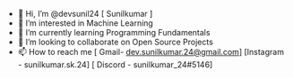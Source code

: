 - 👋 Hi, I’m @devsunil24 [ Sunilkumar ]
- 👀 I’m interested in Machine Learning
- 🌱 I’m currently learning Programming Fundamentals
- 💞️ I’m looking to collaborate on Open Source Projects
- 📫 How to reach me [ Gmail- dev.sunilkumar.24@gmail.com] [Instagram - sunilkumar.sk.24] [ Discord - sunilkumar_24#5146] 

<!---
devsunil24/devsunil24 is a ✨ special ✨ repository because its `README.md` (this file) appears on your GitHub profile.
You can click the Preview link to take a look at your changes.
--->
